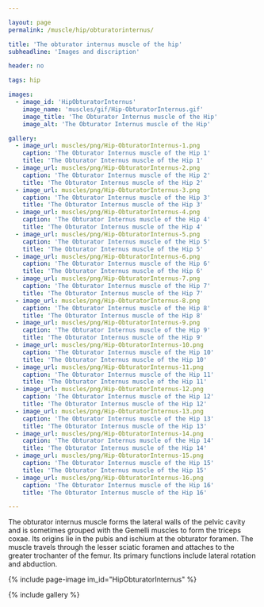 ```yaml
---

layout: page
permalink: /muscle/hip/obturatorinternus/

title: 'The obturator internus muscle of the hip'
subheadline: 'Images and discription'

header: no

tags: hip

images:
  - image_id: 'HipObturatorInternus'
    image_name: 'muscles/gif/Hip-ObturatorInternus.gif'
    image_title: 'The Obturator Internus muscle of the Hip'
    image_alt: 'The Obturator Internus muscle of the Hip' 

gallery:
  - image_url: muscles/png/Hip-ObturatorInternus-1.png
    caption: 'The Obturator Internus muscle of the Hip 1'
    title: 'The Obturator Internus muscle of the Hip 1'
  - image_url: muscles/png/Hip-ObturatorInternus-2.png
    caption: 'The Obturator Internus muscle of the Hip 2'
    title: 'The Obturator Internus muscle of the Hip 2'
  - image_url: muscles/png/Hip-ObturatorInternus-3.png
    caption: 'The Obturator Internus muscle of the Hip 3'
    title: 'The Obturator Internus muscle of the Hip 3'
  - image_url: muscles/png/Hip-ObturatorInternus-4.png
    caption: 'The Obturator Internus muscle of the Hip 4'
    title: 'The Obturator Internus muscle of the Hip 4'
  - image_url: muscles/png/Hip-ObturatorInternus-5.png
    caption: 'The Obturator Internus muscle of the Hip 5'
    title: 'The Obturator Internus muscle of the Hip 5'
  - image_url: muscles/png/Hip-ObturatorInternus-6.png
    caption: 'The Obturator Internus muscle of the Hip 6'
    title: 'The Obturator Internus muscle of the Hip 6'
  - image_url: muscles/png/Hip-ObturatorInternus-7.png
    caption: 'The Obturator Internus muscle of the Hip 7'
    title: 'The Obturator Internus muscle of the Hip 7'
  - image_url: muscles/png/Hip-ObturatorInternus-8.png
    caption: 'The Obturator Internus muscle of the Hip 8'
    title: 'The Obturator Internus muscle of the Hip 8'
  - image_url: muscles/png/Hip-ObturatorInternus-9.png
    caption: 'The Obturator Internus muscle of the Hip 9'
    title: 'The Obturator Internus muscle of the Hip 9'
  - image_url: muscles/png/Hip-ObturatorInternus-10.png
    caption: 'The Obturator Internus muscle of the Hip 10'
    title: 'The Obturator Internus muscle of the Hip 10'
  - image_url: muscles/png/Hip-ObturatorInternus-11.png
    caption: 'The Obturator Internus muscle of the Hip 11'
    title: 'The Obturator Internus muscle of the Hip 11'
  - image_url: muscles/png/Hip-ObturatorInternus-12.png
    caption: 'The Obturator Internus muscle of the Hip 12'
    title: 'The Obturator Internus muscle of the Hip 12'
  - image_url: muscles/png/Hip-ObturatorInternus-13.png
    caption: 'The Obturator Internus muscle of the Hip 13'
    title: 'The Obturator Internus muscle of the Hip 13'
  - image_url: muscles/png/Hip-ObturatorInternus-14.png
    caption: 'The Obturator Internus muscle of the Hip 14'
    title: 'The Obturator Internus muscle of the Hip 14'
  - image_url: muscles/png/Hip-ObturatorInternus-15.png
    caption: 'The Obturator Internus muscle of the Hip 15'
    title: 'The Obturator Internus muscle of the Hip 15'
  - image_url: muscles/png/Hip-ObturatorInternus-16.png
    caption: 'The Obturator Internus muscle of the Hip 16'
    title: 'The Obturator Internus muscle of the Hip 16'

---
```


The obturator internus muscle forms the lateral walls of the pelvic cavity and is sometimes grouped with the Gemelli muscles to form the triceps coxae. Its origins lie in the pubis and ischium at the obturator foramen. The muscle travels through the lesser sciatic foramen and attaches to the greater trochanter of the femur. Its primary functions include lateral rotation and abduction.

{% include page-image im_id="HipObturatorInternus" %}

{% include gallery %}